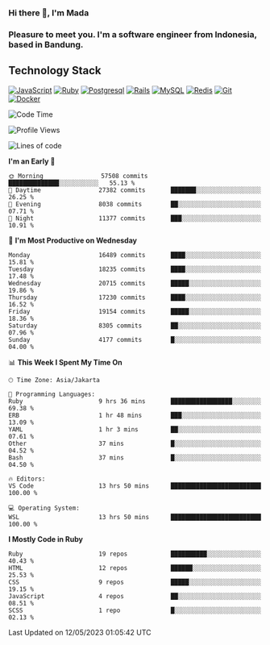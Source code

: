 ### Hi there 👋, I'm Mada
### Pleasure to meet you. I'm a software engineer from Indonesia, based in Bandung.

## Technology Stack

[![JavaScript](https://img.shields.io/badge/-JavaScript-%23F7DF1C?style=flat-square&logo=javascript&logoColor=000000&labelColor=%23F7DF1C&color=%23FFCE5A)](https://www.javascript.com/)
[![Ruby](https://img.shields.io/badge/Ruby-CC342D?style=flat-square&logo=ruby&logoColor=white)](https://www.ruby-lang.org/en/)
[![Postgresql](https://img.shields.io/badge/PostgreSQL-316192?style=flat-square&logo=postgresql&logoColor=ffffff)](https://www.postgresql.org/)
[![Rails](https://img.shields.io/badge/Ruby_on_Rails-CC0000?style=flat-square&logo=ruby-on-rails&logoColor=white)](https://rubyonrails.org/)
[![MySQL](https://img.shields.io/badge/-MySQL-4479A1?style=flat-square&logo=MySQL&logoColor=ffffff)](https://www.mysql.com/)
[![Redis](https://img.shields.io/badge/-Redis-DC382D?style=flat-square&logo=Redis&logoColor=ffffff)](https://redis.io/)
[![Git](https://img.shields.io/badge/-Git-%23F05032?style=flat-square&logo=git&logoColor=%23ffffff)](https://git-scm.com/)
[![Docker](https://img.shields.io/badge/-Docker-2496ED?style=flat-square&logo=docker&logoColor=ffffff)](https://www.docker.com/)
<!--
**madaarya/madaarya** is a ✨ _special_ ✨ repository because its `README.md` (this file) appears on your GitHub profile.

Here are some ideas to get you started:

- 🔭 I’m currently working on ...
- 🌱 I’m currently learning ...
- 👯 I’m looking to collaborate on ...
- 🤔 I’m looking for help with ...
- 💬 Ask me about ...
- 📫 How to reach me: ...
- 😄 Pronouns: ...
- ⚡ Fun fact: ...
-->
<!--START_SECTION:waka-->
![Code Time](http://img.shields.io/badge/Code%20Time-5%2C370%20hrs%2019%20mins-blue)

![Profile Views](http://img.shields.io/badge/Profile%20Views-0-blue)

![Lines of code](https://img.shields.io/badge/From%20Hello%20World%20I%27ve%20Written-39.5%20million%20lines%20of%20code-blue)

**I'm an Early 🐤** 

```text
🌞 Morning                57508 commits       ██████████████░░░░░░░░░░░   55.13 % 
🌆 Daytime                27382 commits       ███████░░░░░░░░░░░░░░░░░░   26.25 % 
🌃 Evening                8038 commits        ██░░░░░░░░░░░░░░░░░░░░░░░   07.71 % 
🌙 Night                  11377 commits       ███░░░░░░░░░░░░░░░░░░░░░░   10.91 % 
```
📅 **I'm Most Productive on Wednesday** 

```text
Monday                   16489 commits       ████░░░░░░░░░░░░░░░░░░░░░   15.81 % 
Tuesday                  18235 commits       ████░░░░░░░░░░░░░░░░░░░░░   17.48 % 
Wednesday                20715 commits       █████░░░░░░░░░░░░░░░░░░░░   19.86 % 
Thursday                 17230 commits       ████░░░░░░░░░░░░░░░░░░░░░   16.52 % 
Friday                   19154 commits       █████░░░░░░░░░░░░░░░░░░░░   18.36 % 
Saturday                 8305 commits        ██░░░░░░░░░░░░░░░░░░░░░░░   07.96 % 
Sunday                   4177 commits        █░░░░░░░░░░░░░░░░░░░░░░░░   04.00 % 
```


📊 **This Week I Spent My Time On** 

```text
🕑︎ Time Zone: Asia/Jakarta

💬 Programming Languages: 
Ruby                     9 hrs 36 mins       █████████████████░░░░░░░░   69.38 % 
ERB                      1 hr 48 mins        ███░░░░░░░░░░░░░░░░░░░░░░   13.09 % 
YAML                     1 hr 3 mins         ██░░░░░░░░░░░░░░░░░░░░░░░   07.61 % 
Other                    37 mins             █░░░░░░░░░░░░░░░░░░░░░░░░   04.52 % 
Bash                     37 mins             █░░░░░░░░░░░░░░░░░░░░░░░░   04.50 % 

🔥 Editors: 
VS Code                  13 hrs 50 mins      █████████████████████████   100.00 % 

💻 Operating System: 
WSL                      13 hrs 50 mins      █████████████████████████   100.00 % 
```

**I Mostly Code in Ruby** 

```text
Ruby                     19 repos            ██████████░░░░░░░░░░░░░░░   40.43 % 
HTML                     12 repos            ██████░░░░░░░░░░░░░░░░░░░   25.53 % 
CSS                      9 repos             █████░░░░░░░░░░░░░░░░░░░░   19.15 % 
JavaScript               4 repos             ██░░░░░░░░░░░░░░░░░░░░░░░   08.51 % 
SCSS                     1 repo              █░░░░░░░░░░░░░░░░░░░░░░░░   02.13 % 
```




 Last Updated on 12/05/2023 01:05:42 UTC
<!--END_SECTION:waka-->
